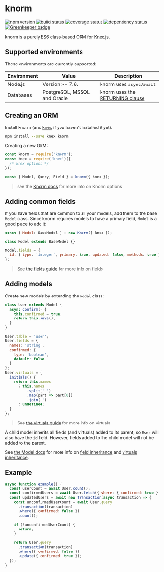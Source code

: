 # knorm

[![npm version](https://badge.fury.io/js/knorm.svg)](http://badge.fury.io/js/knorm)
[![build status](https://travis-ci.org/joelmukuthu/knorm.svg?branch=master)](https://travis-ci.org/joelmukuthu/knorm)
[![coverage status](https://coveralls.io/repos/github/joelmukuthu/knorm/badge.svg?branch=master)](https://coveralls.io/github/joelmukuthu/knorm?branch=master)
[![dependency status](https://david-dm.org/joelmukuthu/knorm.svg)](https://david-dm.org/joelmukuthu/knorm)
[![Greenkeeper badge](https://badges.greenkeeper.io/joelmukuthu/knorm.svg)](https://greenkeeper.io/)

knorm is a purely ES6 class-based ORM for [Knex.js](http://knexjs.org).

## Supported environments

These environments are currently supported:

| Environment | Value                        | Description                                                             |
| ----------- | ---------------------------- | ----------------------------------------------------------------------- |
| Node.js     | Version >= 7.6.              | knorm uses `async/await`                                                |
| Databases   | PostgreSQL, MSSQL and Oracle | knorm uses the [RETURNING clause](http://knexjs.org/#Builder-returning) |

## Creating an ORM

Install knorm (and [knex](http://knexjs.org) if you haven't installed it yet):

```bash
npm install --save knex knorm
```

Creating a new ORM:

```js
const knorm = require('knorm');
const knex = require('knex')({
  /* knex options */
});

const { Model, Query, Field } = knorm({ knex });
```

> see the [Knorm docs](api/knorm.md#knorm) for more info on Knorm options

## Adding common fields

If you have fields that are common to all your models, add them to the base
`Model` class. Since knorm requires models to have a primary field, `Model` is a
good place to add it:

```js
const { Model: BaseModel } = new Knorm({ knex });

class Model extends BaseModel {}

Model.fields = {
  id: { type: 'integer', primary: true, updated: false, methods: true }
};
```

> See [the fields guide](guides/fields.md#fields) for more info on fields

## Adding models

Create new models by extending the `Model` class:

```js
class User extends Model {
  async confirm() {
    this.confirmed = true;
    return this.save();
  }
}

User.table = 'user';
User.fields = {
  names: 'string',
  confirmed: {
    type: 'boolean',
    default: false
  }
};
User.virtuals = {
  initials() {
    return this.names
      ? this.names
          .split(' ')
          .map(part => part[0])
          .join('')
      : undefined;
  }
};
```

> See [the virtuals guide](guides/virtuals.md#virtuals) for more info on virtuals

A child model inherits all fields (and virtuals) added to its parent, so `User`
will also have the `id` field. However, fields added to the child model will not
be added to the parent.

See [the Model docs](api/model.md) for more info on
[field inheritance](api/model.md#modelfields) and
[virtuals inheritance](api/model.md#modelvirtuals).

## Example

```js
async function example() {
  const userCount = await User.count();
  const confirmedUsers = await User.fetch({ where: { confirmed: true } });
  const updatedUsers = await new Transaction(async transaction => {
    const unconfirmedUserCount = await User.query
      .transaction(transaction)
      .where({ confirmed: false })
      .count();

    if (!unconfirmedUserCount) {
      return;
    }

    return User.query
      .transaction(transaction)
      .where({ confirmed: false })
      .update({ confirmed: true });
  });
}
```
